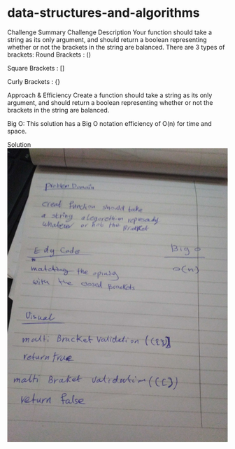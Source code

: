 # data-structures-and-algorithms
Challenge Summary
Challenge Description
Your function should take a string as its only argument, and should return a boolean representing whether or not the brackets in the string are balanced. There are 3 types of brackets: Round Brackets : ()

Square Brackets : []

Curly Brackets : {}

Approach & Efficiency
Create a function should take a string as its only argument, and should return a boolean representing whether or not the brackets in the string are balanced.

Big O: This solution has a Big O notation efficiency of O(n) for time and space.

Solution
![](https://github.com/401-advanced-javascript-bayan/data-structures-and-algorithms/blob/code13/image/IMG_20200214_222802.jpg )
